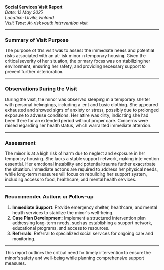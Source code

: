 

**Social Services Visit Report**  
*Date: 12 May 2025*  
*Location: Ulvila, Finland*  
*Visit Type: At-risk youth intervention visit*

---

### Summary of Visit Purpose  
The purpose of this visit was to assess the immediate needs and potential risks associated with an at-risk minor in temporary housing. Given the critical severity of her situation, the primary focus was on stabilizing her environment, ensuring her safety, and providing necessary support to prevent further deterioration.

---

### Observations During the Visit  
During the visit, the minor was observed sleeping in a temporary shelter with personal belongings, including a tent and basic clothing. She appeared exhausted and showed signs of anxiety or stress, possibly due to prolonged exposure to adverse conditions. Her attire was dirty, indicating she had been there for an extended period without proper care. Concerns were raised regarding her health status, which warranted immediate attention.

---

### Assessment  
The minor is at a high risk of harm due to neglect and exposure in her temporary housing. She lacks a stable support network, making intervention essential. Her emotional instability and potential trauma further exacerbate the situation. Immediate actions are required to address her physical needs, while long-term measures will focus on rebuilding her support system, including access to food, healthcare, and mental health services.

---

### Recommended Actions or Follow-up  
1. **Immediate Support**: Provide emergency shelter, healthcare, and mental health services to stabilize the minor's well-being.
2. **Case Plan Development**: Implement a structured intervention plan addressing long-term needs, such as establishing a support network, educational programs, and access to resources.
3. **Referrals**: Referral to specialized social services for ongoing care and monitoring.

---

This report outlines the critical need for timely intervention to ensure the minor's safety and well-being while planning comprehensive support measures.